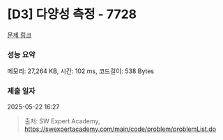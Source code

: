 # [D3] 다양성 측정 - 7728 

[문제 링크](https://swexpertacademy.com/main/code/problem/problemDetail.do?contestProbId=AWq40NEKLyADFARG) 

### 성능 요약

메모리: 27,264 KB, 시간: 102 ms, 코드길이: 538 Bytes

### 제출 일자

2025-05-22 16:27



> 출처: SW Expert Academy, https://swexpertacademy.com/main/code/problem/problemList.do